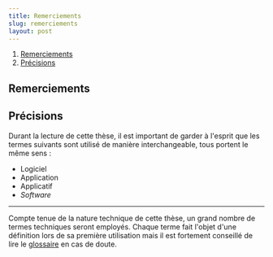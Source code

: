 ```yaml
---
title: Remerciements
slug: remerciements
layout: post
---
```


1. [Remerciements](#remerciements)
1. [Précisions](#précisions)

## Remerciements
<!-- TODO: Remerciements -->

## Précisions

Durant la lecture de cette thèse, il est important de garder à l'esprit que les termes suivants sont utilisé de manière interchangeable, tous portent le même sens :

- Logiciel
- Application
- Applicatif
- *Software*

---

Compte tenue de la nature technique de cette thèse, un grand nombre de termes techniques seront employés. Chaque terme fait l'objet d'une définition lors de sa première utilisation mais il est fortement conseillé de lire le [glossaire](/glossaire) en cas de doute.
